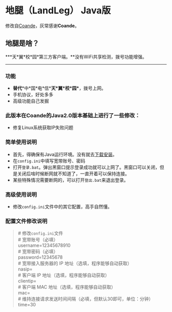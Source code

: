 ﻿# 地腿（LandLeg） Java版
修改自[Coande][1]，灰常感谢**Coande**。

## 地腿是啥？
**\*天\*翼\*校\*园\*第三方客户端。**没有WiFi共享检测，拨号功能增强。

---
### 功能
- **替代**\*中\*国\*电\*信\***天\*翼\*校\*园\***，拨号上网。
- 手机协议，好处多多
- 高级功能自己发掘

### 此版本在**Coande**的Java2.0版本基础上进行了一些修改：
- 修复Linux系统获取IP失败问题

### 简单使用说明
- 首先，得确保有Java运行环境。没有就去[下载安装](http://www.java.com/zh_CN/)。
- 在`config.ini`中填写宽带账号、密码
- 打开`登录.bat`。弹出黑窗口提示登录成功就可以上网了。黑窗口可以关闭，但是关闭后啥时候断网就不知道了，一直开着可以保持连接。
- 某些特殊情况需要断网的，可以打开`登出.bat`来退出登录。

### 高级使用说明
- 修改`config.ini`文件中的其它配置，高手自然懂。

### 配置文件修改说明
>\# 修改`config.ini`文件  
\# 宽带账号（必填）  
username=12345678910  
\# 宽带密码（必填）  
password=12345678  
\# 宽带接入服务器的 IP 地址（选填，程序能够自动获取）  
nasip=  
\# 客户端 IP 地址（选填，程序能够自动获取）  
clientip=  
\# 客户端 MAC 地址（选填，程序能够自动获取）  
mac=  
\# 维持连接请求发送时间间隔（必填，但默认30即可，单位：分钟）  
time=30  


  [1]: https://github.com/Coande/LandLeg_Java